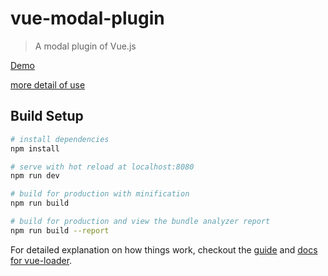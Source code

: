 # vue-modal-plugin

> A modal plugin of Vue.js 

[Demo](http://ldqblog.me/vue-modal-plugin/dist/#/)

[more detail of use](https://github.com/LDQ-first/vue-modal-plugin/tree/master/src/views/show.vue)

## Build Setup

``` bash
# install dependencies
npm install

# serve with hot reload at localhost:8080
npm run dev

# build for production with minification
npm run build

# build for production and view the bundle analyzer report
npm run build --report
```

For detailed explanation on how things work, checkout the [guide](http://vuejs-templates.github.io/webpack/) and [docs for vue-loader](http://vuejs.github.io/vue-loader).
